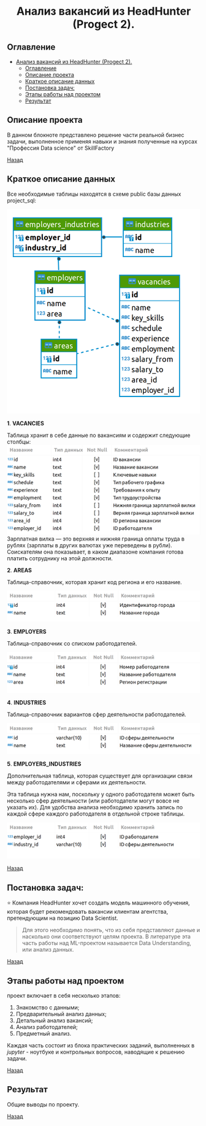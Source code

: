 # <center> Анализ вакансий из HeadHunter (Progect 2).</center>

## Оглавление
- [ Анализ вакансий из HeadHunter (Progect 2).](#-анализ-вакансий-из-headhunter-progect-2)
  - [Оглавление](#оглавление)
  - [Описание проекта](#описание-проекта)
  - [Краткое описание данных](#краткое-описание-данных)
  - [Постановка задач:](#постановка-задач)
  - [Этапы работы над проектом](#этапы-работы-над-проектом)
  - [Результат](#результат)
## Описание проекта
В данном блокноте представлено решение части реальной бизнес  задачи, выполненное применяя навыки и знания полученные на курсах "Профессия Data science" от SkillFactory

[Назад](#оглавление)
## Краткое описание данных

Все необходимые таблицы находятся в схеме public базы данных project_sql:

![Alt text](image.png)

**1**. **VACANCIES**

Таблица хранит в себе данные по вакансиям и содержит следующие столбцы:
![Alt text](image-1.png)
Зарплатная вилка — это верхняя и нижняя граница оплаты труда в рублях (зарплаты в других валютах уже переведены в рубли). Соискателям она показывает, в каком диапазоне компания готова платить сотруднику на этой должности.

**2**. **AREAS**

Таблица-справочник, которая хранит код региона и его название.

![Alt text](image-2.png)

**3**. **EMPLOYERS**

Таблица-справочник со списком работодателей.

![Alt text](image-3.png)

**4**. **INDUSTRIES**

Таблица-справочник вариантов сфер деятельности работодателей.

![Alt text](image-4.png)

**5**. **EMPLOYERS_INDUSTRIES**

Дополнительная таблица, которая существует для организации связи между работодателями и сферами их деятельности.

Эта таблица нужна нам, поскольку у одного работодателя может быть несколько сфер деятельности (или работодатели могут вовсе не указать их). Для удобства анализа необходимо хранить запись по каждой сфере каждого работодателя в отдельной строке таблицы.

![Alt text](image-5.png)

[Назад](#оглавление)
## Постановка задач:
⭐ Компания HeadHunter хочет создать модель машинного обучения, которая будет рекомендовать вакансии клиентам агентства, претендующим на позицию Data Scientist.
> Для этого необходимо понять, что из себя представляют данные и насколько они соответствуют целям проекта. В литературе эта часть работы над ML-проектом называется Data Understanding, или анализ данных.

[Назад](#оглавление)
## Этапы работы над проектом
проект включает в себя несколько этапов:
1. Знакомство с данными;
2. Предварительный анализ данных;
3. Детальный анализ вакансий;
4. Анализ работодателей;
5. Предметный анализ.

Каждая часть состоит из блока практических заданий, выполненных в *jupyter* - ноутбуке и контрольных вопросов, наводящие к решению задачи.

[Назад](#оглавление)
## Результат
Общие выводы по проекту.

[Назад](#оглавление)
